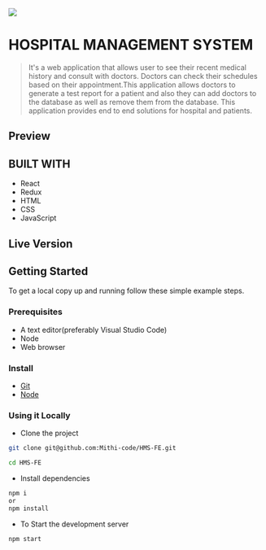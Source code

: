 ![](https://img.shields.io/badge/CODER's-SQUAD-brown)

# HOSPITAL MANAGEMENT SYSTEM

> It's a web application that allows user to see their recent medical history and consult with doctors. Doctors can check their schedules based on their appointment.This application allows doctors to generate a test report for a patient and also they can add doctors to the database as well as remove them from the database. This application provides end to end solutions for hospital and patients.

## Preview

## BUILT WITH

- React
- Redux
- HTML
- CSS
- JavaScript

## Live Version

## Getting Started

To get a local copy up and running follow these simple example steps.

### Prerequisites

- A text editor(preferably Visual Studio Code)
- Node
- Web browser

### Install

- [Git](https://git-scm.com/downloads)
- [Node](https://nodejs.org/en/download/)

### Using it Locally

- Clone the project

```bash
git clone git@github.com:Mithi-code/HMS-FE.git

cd HMS-FE
```
- Install dependencies

```bash
npm i
or
npm install
```

- To Start the development server

```bash
npm start

```

